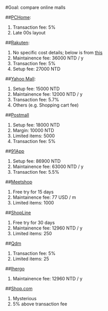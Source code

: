 #Goal: compare online malls

##[PCHome](http://boss.pcstore.com.tw/intro_flow_fee.htm):
1. Transaction fee: 5%
2. Late 00s layout

##[Rakuten](https://www.rakuten.com.tw/info/ec/faq/):
1. No specific cost details; below is from [this](http://itman123.com/4485/)
2. Maintainence fee: 36000 NTD / y
3. Transaction fee: 5%
4. Setup fee: 27000 NTD

##[Yahoo Mall](https://tw.mall.yahoo.com/promo/openstore/howto.html):
1. Setup fee: 15000 NTD
2. Maintainence fee: 12000 NTD / y
3. Transaction fee: 5.7%
4. Others (e.g. Shopping cart fee)

##[Postmall](https://www.postmall.com.tw/page.aspx?uid=60)
1. Setup fee: 18000 NTD
2. Margin: 10000 NTD
3. Limited items: 5000
4. Transaction fee: 5%

##[91App](https://www.91app.com/business/)
1. Setup fee: 86900 NTD
2. Maintainence fee: 63000 NTD / y
3. Transaction fee: 5.5%

##[Meetshop](https://www.meepshop.com/pricing.html)
1. Free try for 15 days
2. Maintainence fee: 77 USD / m
3. Limited items: 1000

##[ShopLine](https://shopline.tw/about/pricing)
1. Free try for 30 days
2. Maintainence fee: 12960 NTD / y
3. Limited items: 250

##[Qdm](https://qdm.tw/#register)
1. Transaction fee: 5%
3. Limited items: 25

##[Ihergo](https://www.ihergo.com/guide/open_store_open_01)
1. Maintainence fee: 12960 NTD / y

##[Shop.com](https://tw.shop.com/ps_recruit_walkin-v.xhtml)
1. Mysterious
2. 5% above transaction fee

